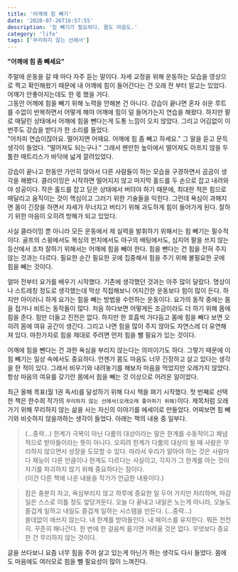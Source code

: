 ```yaml
---
title: '어깨에 힘 빼기'
date: '2020-07-26T16:57:55'
description: '힘 빼기가 필요하다. 몸도 마음도.'
category: 'life'
tags: ['무리하지 않는 선에서']
---
```


**"어깨에 힘 좀 빼세요"**

주말에 운동을 갈 때 마다 자주 듣는 말이다. 자세 교정을 위해 운동하는 모습을 영상으로 찍고 확인해왔기 때문에 내 어깨에 힘이 들어간다는 건 오래 전 부터 알고는 있었다. 어깨가 안좋아지는데도 한 몫 했을 거다.  
그동안 어깨에 힘을 빼기 위해 노력을 안해본 건 아니다. 강습이 끝나면 혼자 쉬운 루트를 수없이 반복하면서 어떻게 해야 어깨에 힘이 덜 들어가는지 연습을 해왔다. 하지만 팔로 매달린 상태에서 어깨에 힘을 뺀다는게 도통 느낌이 오지 않았다. 그리고 어김없이 이번주도 강습을 받다가 한 소리를 들었다.  
"어차피 연습이잖아요. 떨어지면 어때요. 어깨에 힘 좀 빼고 하세요." 그 말을 듣고 문득 생각이 들었다. "떨어져도 되는구나." 그래서 왠만한 높이에서 떨어져도 아프지 않을 두툼한 매트리스가 바닥에 넓게 깔려있었다.

강습이 끝나고 한동안 가만히 앉아서 다른 사람들이 하는 모습을 구경하면서 곰곰이 생각을 해봤다. 클라이밍은 시작하면 떨어지지 않고 마지막 홀드를 두 손으로 잡고 내려와야 성공이다. 작은 홀드를 잡고 딛은 상태에서 버텨야 하기 때문에, 최대한 적은 힘으로 매달리고 움직이는 것이 핵심이고 그러기 위한 기술들을 익힌다. 그런데 욕심이 과해지면 몸이 긴장을 하면서 자세가 무너지고 버티기 위해 과도하게 힘이 들어가게 된다. 잘하기 위한 마음이 오히려 방해가 되고 있었다.

사실 클라이밍 뿐 아니라 모든 운동에서 제 실력을 발휘하기 위해서는 힘 빼기는 필수적이다. 골프의 스윙에서도 복싱의 펀치에서도 야구의 배팅에서도, 심지어 팔을 쓰지 않는 등산에서 조차 잘하기 위해서는 어깨에 힘을 빼야 한다. 힘을 뺀다는 건 힘을 전혀 주지 않는 것과는 다르다. 필요한 순간 필요한 곳에 집중해서 힘을 주기 위해 불필요한 곳에 힘을 빼는 것이다.

얼마 전부터 요가를 배우기 시작했다. 기존에 생각했던 것과는 아주 많이 달랐다. 명상이나 스트레칭 정도로 생각했는데 막상 직접해보니 어지간한 운동보다 힘이 많이 든다. 하지만 아이러니 하게 요가는 힘을 빼는 방법을 수련하는 운동이다. 요가의 동작 중에는 몸을 접거나 비트는 동작들이 많다. 처음 하다보면 어떻게든 조금이라도 더 하기 위해 몸에 힘을 준다. 힘만 더들고 진전은 없다. 하지만 한 호흡씩 가다듬고 몸에 힘을 빼다 보면 오히려 몸에 여유 공간이 생긴다. 그리고 나면 힘을 많이 주지 않아도 자연스레 더 유연해져 있다. 마찬가지로 힘을 제대로 주려면 먼저 힘을 뺄 필요가 있는 것이다.

어깨에 힘을 뺀다는 건 과한 욕심을 부리지 않는다는 의미이기도 하다. 그렇기 때문에 이 힘 빼기는 일상 속에서도 중요하다. 언젠가 몸도 마음도 너무 긴장하고 살고 있다는 생각을 한 적이 있다. 그래서 비우기와 내려놓기를 해보자 마음을 먹었지만 오래가지 않았다. 항상 마음의 여유를 갖기란 몸에서 힘을 빼는 것 이상으로 어려운 일이었다.

최근 올해 목표(월 1권 독서)를 달성하기 위해 다시 책을 펴기 시작했다. 첫 번째로 선택한 책은 한수희 작가의 `무리하지 않는 선에서(오래오래 좋아하기 위해)`이다. 제목처럼 오래가기 위해 무리하지 않는 삶을 사는 자신의 이야기를 에세이로 만들었다. 어찌보면 힘 빼기와 비슷하지 않을까하는 생각이 들었다. 아래는 책의 내용 중 일부다.

> (...중략...) 한계가 극복이 아닌 다룸의 대상이라는 말은 한계를 수동적이고 체념적으로 받아들이라는 뜻이 아니다. 오히려 한계가 다룸의 대상이 될 때 사람은 무리하지 않으면서 성장을 도모할 수 있다. 따라서 우리가 알아야 하는 것은 사람마다 재능이 다른 만큼이나 한계도 다르다는 사실이고, 각자가 그 한계를 아는 것이 자기를 파괴하지 않기 위해 중요하다는 점이다.  
> (이건 다른 책에 나온 내용을 작가가 언급한 내용이다.)

> 잠은 충분히 자고, 욕심부리지 않고 하루에 중요한 일 두어 가지만 처리하며, 마감일은 스스로 이틀 정도 앞당겨둔다. 오늘 다 끝내고 내일은 노는게 아니라, 오늘도 즐겁게 일하고 내일도 즐겁게 일하는 시스템을 만든다. (...중략...)  
> 쓸데없이 애쓰지 않는다. 내 한계를 받아들인다. 내 페이스를 유지한다. 뭐든 천천히. 꾸준히 해나간다. 한 번에 한 걸음씩 옮기면 어려울 것은 없다. 무엇보다 중요한 건 무리하지 않는 것이다.

글을 쓰다보니 요즘 너무 힘을 주어 살고 있는게 아닌가 하는 생각도 다시 들었다. 몸에도 마음에도 여러모로 힘을 뺄 필요성이 많이 느껴진다.
